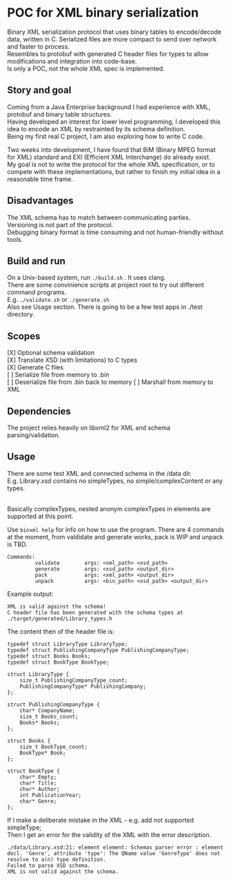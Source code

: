 # POC for XML binary serialization

Binary XML serialization protocol that uses binary tables to encode/decode data, written in C. Serialized files are more compact to send over network and faster to process. <br> 
Resembles to protobuf with generated C header files for types to allow modifications and integration into code-base. <br>
Is only a POC, not the whole XML spec is implemented. <br>

## Story and goal
Coming from a Java Enterprise background I had experience with XML, protobuf and binary table structures. <br> 
Having developed an interest for lower level programming, I developed this idea to encode an XML by restrainted by its schema definition. <br>
Being my first real C project, I am also exploring how to write C code. <br>

Two weeks into development, I have found that BiM (Binary MPEG format for XML) standard and EXI (Efficient XML Interchange) do already exist. <br>
My goal is not to write the protocol for the whole XML specification, or to compete with these implementations, but rather to finish my initial idea in a reasonable time frame. 

## Disadvantages
The XML schema has to match between communicating parties. <br> 
Versioning is not part of the protocol. <br>
Debugging binary format is time consuming and not human-friendly without tools. <br>

## Build and run
On a Unix-based system, run ```./build.sh``` . It uses clang. <br> 
There are some convinience scripts at project root to try out different command programs. <br> 
E.g. ```./validate.sh``` or ```./generate.sh``` <br>
Also see Usage section.
There is going to be a few test apps in ./test directory.

## Scopes

[X] Optional schema validation <br>
[X] Translate XSD (with limitations) to C types <br>
[X] Generate C files <br>
[ ] Serialize file from memory to .bin <br>
[ ] Deserialize file from .bin back to memory 
[ ] Marshall from memory to XML <br>

## Dependencies

The project relies heavily on libxml2 for XML and schema parsing/validation.

## Usage

There are some test XML and connected schema in the /data dir. <br>
E.g. Library.xsd contains no simpleTypes, no simple/complexContent or any types.<br>
<br>


Basically complexTypes, nested anonym complexTypes in elements are supported at this point.<br>

Use ```binxml help``` for info on how to use the program. 
There are 4 commands at the moment, from valdidate and generate works, pack is WIP and unpack is TBD.

```
Commands:
         validate        args: <xml_path> <xsd_path>
         generate        args: <xsd_path> <output_dir>
         pack            args: <xml_path> <output_dir>
         unpack          args: <bin_path> <xsd_path> <output_dir>
```
Example output: <br>

```
XML is valid against the schema!
C header file has been generated with the schema types at ./target/generated/Library_types.h
```

The content then of the header file is: <br>

```
typedef struct LibraryType LibraryType;
typedef struct PublishingCompanyType PublishingCompanyType;
typedef struct Books Books;
typedef struct BookType BookType;

struct LibraryType {
	size_t PublishingCompanyType_count;
	PublishingCompanyType* PublishingCompany;
};

struct PublishingCompanyType {
	char* CompanyName;
	size_t Books_count;
	Books* Books;
};

struct Books {
	size_t BookType_count;
	BookType* Book;
};

struct BookType {
	char* Empty;
	char* Title;
	char* Author;
	int PublicationYear;
	char* Genre;
};
```

If I make a deliberate mistake in the XML - e.g. add not supported simpleType; <br>
Then I get an error for the validity of the XML with the error description.  <br>

```
./data/Library.xsd:21: element element: Schemas parser error : element decl. 'Genre', attribute 'type': The QName value 'GenreType' does not resolve to a(n) type definition.
Failed to parse XSD schema.
XML is not valid against the schema.
```
